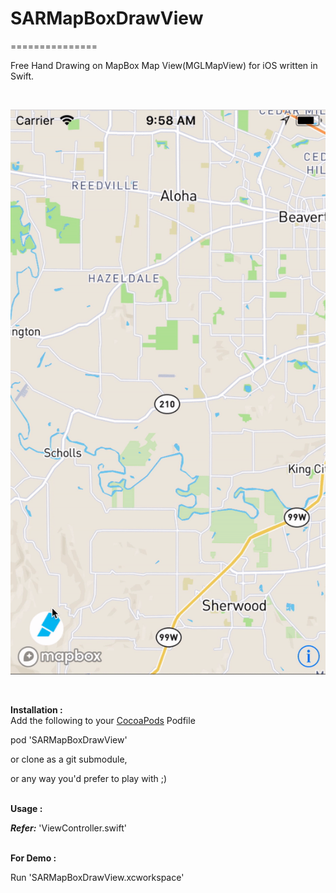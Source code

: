 # SARMapBoxDrawView
===============

Free Hand Drawing on MapBox Map View(MGLMapView) for iOS written in Swift.


<br>

![SARMapBoxDrawView](https://raw.githubusercontent.com/saru2020/SARMapBoxDrawView/master/SARMapBoxDrawView.gif)

<br>


<b>Installation :</b><br/>
Add the following to your <a href="http://cocoapods.org/">CocoaPods</a> Podfile

pod 'SARMapBoxDrawView'

or clone as a git submodule,

or any way you'd prefer to play with ;)

<br>
<b>Usage :</b>

<b><i>Refer:</b></i> 'ViewController.swift'

<br>
<b>For Demo :</b>

Run 'SARMapBoxDrawView.xcworkspace'

